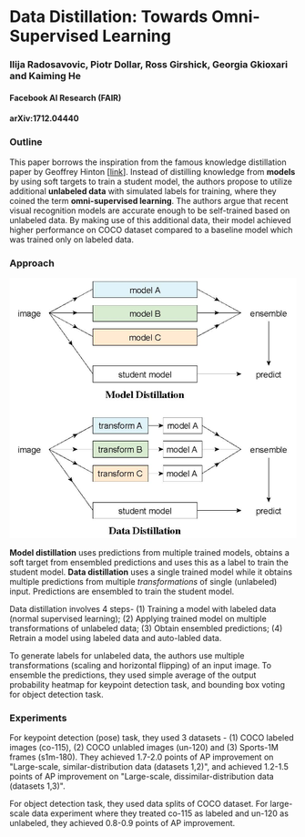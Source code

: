 # Data Distillation: Towards Omni-Supervised Learning
### Ilija Radosavovic, Piotr Dollar, Ross Girshick, Georgia Gkioxari and Kaiming He 
#### Facebook AI Research (FAIR)
#### arXiv:1712.04440

### Outline
This paper borrows the inspiration from the famous knowledge distillation paper by Geoffrey Hinton [[link](https://arxiv.org/abs/1503.02531)]. Instead of distilling knowledge from **models** by using soft targets to train a student model, the authors propose to utilize additional **unlabeled data** with simulated labels for training, where they coined the term **omni-supervised learning**. The authors argue that recent visual recognition models are accurate enough to be self-trained based on unlabeled data. By making use of this additional data, their model achieved higher performance on COCO dataset compared to a baseline model which was trained only on labeled data.

### Approach
![teaser](../img/data-distillation/fig1.jpg)

**Model distillation** uses predictions from multiple trained models, obtains a soft target from ensembled predictions and uses this as a label to train the student model. **Data distillation** uses a single trained model while it obtains multiple predictions from multiple *transformations* of single (unlabeled) input. Predictions are ensembled to train the student model. 

Data distillation involves 4 steps- (1) Training a model with labeled data (normal supervised learning); (2) Applying trained model on multiple transformations of unlabeled data; (3) Obtain ensembled predictions; (4) Retrain a model using labeled data and auto-labled data.

To generate labels for unlabeled data, the authors use multiple transformations (scaling and horizontal flipping) of an input image. To ensemble the predictions, they used simple average of the output probability heatmap for keypoint detection task, and bounding box voting for object detection task.

### Experiments
For keypoint detection (pose) task, they used 3 datasets - (1) COCO labeled images (co-115), (2) COCO unlabled images (un-120) and (3) Sports-1M frames (s1m-180). They achieved 1.7-2.0 points of AP improvement on "Large-scale, similar-distribution data (datasets 1,2)", and achieved 1.2-1.5 points of AP improvement on "Large-scale, dissimilar-distribution data (datasets 1,3)". 

For object detection task, they used data splits of COCO dataset. For large-scale data experiment where they treated co-115 as labeled and un-120 as unlabeled, they achieved 0.8-0.9 points of AP improvement.
